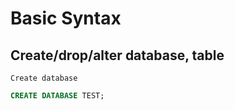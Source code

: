 # Basic Syntax

## Create/drop/alter database, table

`Create database`

```sql
CREATE DATABASE TEST;
```

